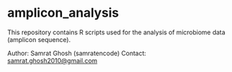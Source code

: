 # amplicon_analysis
This repository contains R scripts used for the analysis of microbiome data (amplicon sequence).


Author: Samrat Ghosh (samratencode) Contact: samrat.ghosh2010@gmail.com
